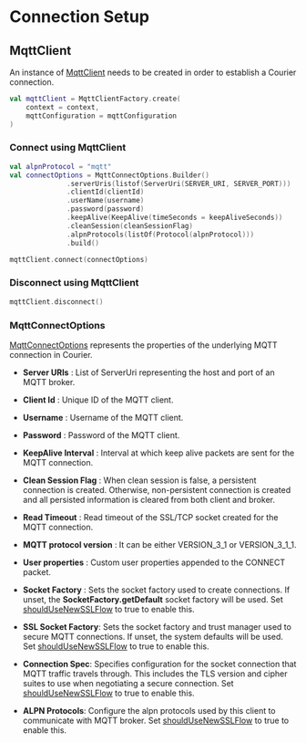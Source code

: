# Connection Setup

## MqttClient

An instance of [MqttClient][1] needs to be created in order to establish a Courier connection.

~~~ kotlin
val mqttClient = MqttClientFactory.create(
    context = context,
    mqttConfiguration = mqttConfiguration
)
~~~

### Connect using MqttClient

~~~ kotlin
val alpnProtocol = "mqtt"
val connectOptions = MqttConnectOptions.Builder()
              .serverUris(listof(ServerUri(SERVER_URI, SERVER_PORT)))
              .clientId(clientId)
              .userName(username)
              .password(password)
              .keepAlive(KeepAlive(timeSeconds = keepAliveSeconds))
              .cleanSession(cleanSessionFlag)
              .alpnProtocols(listOf(Protocol(alpnProtocol)))
              .build()

mqttClient.connect(connectOptions)
~~~

### Disconnect using MqttClient

~~~ kotlin
mqttClient.disconnect()
~~~

### MqttConnectOptions

[MqttConnectOptions][2] represents the properties of the underlying MQTT connection in Courier.

- **Server URIs** : List of ServerUri representing the host and port of an MQTT broker.

- **Client Id** : Unique ID of the MQTT client.

- **Username** : Username of the MQTT client.

- **Password** : Password of the MQTT client.

- **KeepAlive Interval** : Interval at which keep alive packets are sent for the MQTT connection.

- **Clean Session Flag** : When clean session is false, a persistent connection is created. Otherwise, non-persistent connection is created and all persisted information is cleared from both client and broker.

- **Read Timeout** : Read timeout of the SSL/TCP socket created for the MQTT connection.

- **MQTT protocol version** : It can be either VERSION_3_1 or VERSION_3_1_1.

- **User properties** : Custom user properties appended to the CONNECT packet.

- **Socket Factory** : Sets the socket factory used to create connections. If unset, the **SocketFactory.getDefault** socket factory will be used. Set [shouldUseNewSSLFlow][4] to true to enable this.

- **SSL Socket Factory**: Sets the socket factory and trust manager used to secure MQTT connections. If unset, the system defaults will be used. Set [shouldUseNewSSLFlow][4] to true to enable this.

- **Connection Spec**: Specifies configuration for the socket connection that MQTT traffic travels through. This includes the TLS version and cipher suites to use when negotiating a secure connection. Set [shouldUseNewSSLFlow][4] to true to enable this.

- **ALPN Protocols**: Configure the alpn protocols used by this client to communicate with MQTT broker. Set [shouldUseNewSSLFlow][4] to true to enable this.

[1]: https://github.com/gojek/courier-android/blob/main/mqtt-client/src/main/java/com/gojek/mqtt/client/MqttClient.kt
[2]: https://github.com/gojek/courier-android/blob/main/mqtt-client/src/main/java/com/gojek/mqtt/model/MqttConnectOptions.kt
[3]: https://github.com/gojek/courier-android/blob/main/mqtt-client/src/main/java/com/gojek/mqtt/model/ServerUri.kt
[4]: /docs/docs/ExperimentConfigs.md
